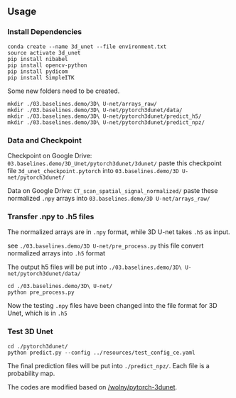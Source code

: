 ## Usage

### Install Dependencies

```
conda create --name 3d_unet --file environment.txt
source activate 3d_unet
pip install nibabel
pip install opencv-python
pip install pydicom
pip install SimpleITK
```

Some new folders need to be created.

```
mkdir ./03.baselines.demo/3D\ U-net/arrays_raw/
mkdir ./03.baselines.demo/3D\ U-net/pytorch3dunet/data/
mkdir ./03.baselines.demo/3D\ U-net/pytorch3dunet/predict_h5/
mkdir ./03.baselines.demo/3D\ U-net/pytorch3dunet/predict_npz/
```

### Data and Checkpoint

Checkpoint on Google Drive: `03.baselines.demo/3D_Unet/pytorch3dunet/3dunet/` paste this checkpoint file `3d_unet_checkpoint.pytorch` into `03.baselines.demo/3D U-net/pytorch3dunet/`

Data on Google Drive: `CT_scan_spatial_signal_normalized/` paste these normalized `.npy` arrays into `03.baselines.demo/3D U-net/arrays_raw/`

### Transfer .npy to .h5 files



The normalized arrays are in `.npy` format, while 3D U-net takes `.h5` as input. 

see `./03.baselines.demo/3D U-net/pre_process.py` this file convert normalized arrays into `.h5` format

The output h5 files will be put into `./03.baselines.demo/3D\ U-net/pytorch3dunet/data/`

```
cd ./03.baselines.demo/3D\ U-net/
python pre_process.py
```
Now the testing `.npy` files have been changed into the file format for 3D Unet, which is in `.h5`

### Test 3D Unet


```
cd ./pytorch3dunet/
python predict.py --config ../resources/test_config_ce.yaml
```

The final prediction files will be put into `./predict_npz/`. Each file is a probability map.



The codes are modified based on [/wolny/pytorch-3dunet](https://github.com/wolny/pytorch-3dunet).
